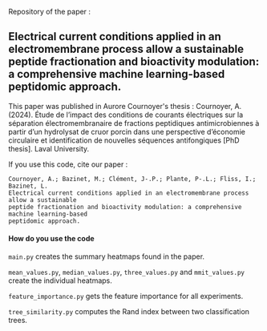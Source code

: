 Repository of the paper : 

## Electrical current conditions applied in an electromembrane process allow a sustainable peptide fractionation and bioactivity modulation: a comprehensive machine learning-based peptidomic approach.

This paper was published in Aurore Cournoyer's thesis : 
Cournoyer, A. (2024). Étude de l’impact des conditions de courants électriques sur la séparation électromembranaire de fractions peptidiques antimicrobiennes à partir d’un hydrolysat de cruor porcin dans une perspective d’économie circulaire et identification de nouvelles séquences antifongiques [PhD thesis]. Laval University.

If you use this code, cite our paper : 

```
Cournoyer, A.; Bazinet, M.; Clément, J-.P.; Plante, P-.L.; Fliss, I.; Bazinet, L.
Electrical current conditions applied in an electromembrane process allow a sustainable
peptide fractionation and bioactivity modulation: a comprehensive machine learning-based
peptidomic approach.
```


#### How do you use the code
`main.py` creates the summary heatmaps found in the paper. 

`mean_values.py`, `median_values.py`, `three_values.py` and `mmit_values.py` create the individual heatmaps.

`feature_importance.py` gets the feature importance for all experiments.

`tree_similarity.py` computes the Rand index between two classification trees.
